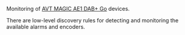 Monitoring of [AVT MAGIC AE1 DAB+ Go](http://www.avt-nbg.de/index.php/en/products/dab/encoders/magic-ae1-dab-go) devices.

There are low-level discovery rules for detecting and monitoring the available
alarms and encoders.
